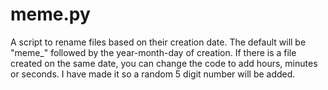 # meme.py
A script to rename files based on their creation date. The default will be "meme_" followed by the year-month-day of creation. If there is a file created on the same date, you can change the code to add hours, minutes or seconds. I have made it so a random 5 digit number will be added.
